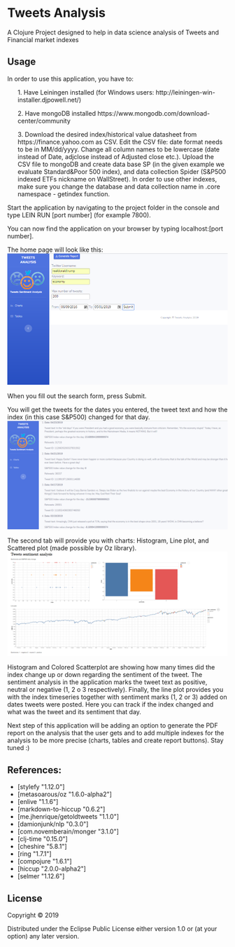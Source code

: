 # Tweets Analysis

A Clojure Project designed to help in data science analysis of Tweets and Financial market indexes

## Usage

In order to use this application, you have to:
<ul>
1. Have Leiningen installed (for Windows users: http://leiningen-win-installer.djpowell.net/)</ul>
<ul>2. Have mongoDB installed https://www.mongodb.com/download-center/community </ul>
<ul>3. Download the desired index/historical value datasheet from https://finance.yahoo.com as CSV. Edit the CSV file: date format needs to be in MM/dd/yyyy. Change all column names to be lowercase (date instead of Date, adjclose instead of Adjusted close etc.). Upload the CSV file to mongoDB and create data base SP (in the given example we evaluate Standard&Poor 500 index), and data collection Spider (S&P500 indexed ETFs nickname on WallStreet). In order to use other indexes, make sure you change the database and data collection name in .core namespace - getindex function. </ul>


Start the application by navigating to the project folder in the console and type LEIN RUN [port number] (for example 7800).

You can now find the application on your browser by typing localhost:[port number].

The home page will look like this:
<img src="images/s1.PNG">

When you fill out the search form, press Submit.

You will get the tweets for the dates you entered, the tweet text and how the index (in this case S&P500) changed for that day.
<img src="images/s2.PNG">

The second tab will provide you with charts: Histogram, Line plot, and Scattered plot (made possible by Oz library).
<img src="images/s3.PNG">

Histogram and Colored Scatterplot are showing how many times did the index change up or down regarding the sentiment of the tweet.
The sentiment analysis in the application marks the tweet text as positive, neutral or negative (1, 2 o 3 respectively).
Finally, the line plot provides you with the index timeseries together with sentiment marks (1, 2 or 3) added on dates tweets were posted. Here you can track if the index changed and what was the tweet and its sentiment that day.

Next step of this application will be adding an option to generate the PDF report on the analysis that the user gets and to add multiple indexes for the analysis to be more precise (charts, tables and create report buttons). Stay tuned :)

## References:
<ul>
<li>[stylefy "1.12.0"]</li>
<li>[metasoarous/oz "1.6.0-alpha2"]</li>
<li>[enlive "1.1.6"]</li>
<li>[markdown-to-hiccup "0.6.2"]</li>
<li>[me.jhenrique/getoldtweets "1.1.0"]</li>
<li>[damionjunk/nlp "0.3.0"]</li>
<li>[com.novemberain/monger "3.1.0"]</li>
<li>[clj-time "0.15.0"]</li>
<li>[cheshire "5.8.1"]</li>
<li>[ring "1.7.1"]</li>
<li>[compojure "1.6.1"]</li>
<li>[hiccup "2.0.0-alpha2"]</li>
<li>[selmer "1.12.6"]</li>
</ul>
  

## License

Copyright © 2019 

Distributed under the Eclipse Public License either version 1.0 or (at
your option) any later version.
